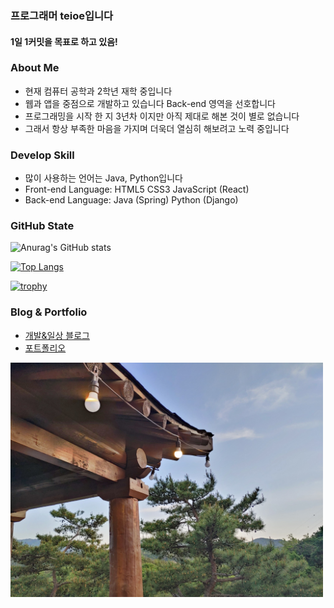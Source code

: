 ### 프로그래머 teioe입니다
#### 1일 1커밋을 목표로 하고 있음!

### About Me
- 현재 컴퓨터 공학과 2학년 재학 중입니다
- 웹과 앱을 중점으로 개발하고 있습니다 Back-end 영역을 선호합니다 
- 프로그래밍을 시작 한 지 3년차 이지만 아직 제대로 해본 것이 별로 없습니다 
- 그래서 항상 부족한 마음을 가지며 더욱더 열심히 해보려고 노력 중입니다
### Develop Skill
- 많이 사용하는 언어는 Java, Python입니다
- Front-end Language: HTML5 CSS3 JavaScript (React) 
- Back-end  Language: Java (Spring) Python (Django)

### GitHub State
![Anurag's GitHub stats](https://github-readme-stats.vercel.app/api?username=tuioe5679&show_icons=true&theme=onedark)

[![Top Langs](https://github-readme-stats.vercel.app/api/top-langs/?username=tuioe5679&layout=compact&theme=onedark)](https://github.com/tuioe5679/github-readme-stats)

[![trophy](https://github-profile-trophy.vercel.app/?username=tuioe5679&theme=onedark)](https://github.com/tuioe5679/github-readme-stats)

### Blog & Portfolio

- <a href="https://blog.naver.com/qodlgks123">개발&일상 블로그</a>
- <a href="https://tuioe5679.github.io/web-porfolio-main/">포트폴리오</a>
<img src = "gitimage.jpg" width="500"/>




















